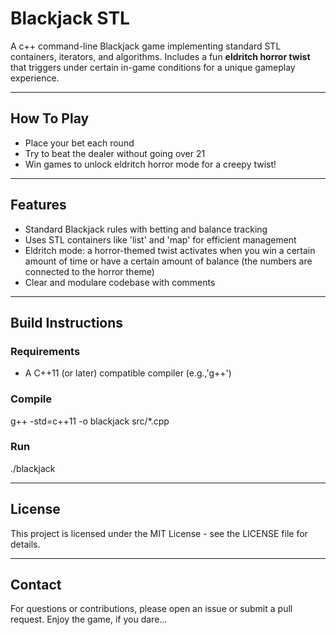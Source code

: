 # Blackjack STL

A c++ command-line Blackjack game implementing standard STL containers, iterators, and algorithms.
Includes a fun **eldritch horror twist** that triggers under certain in-game conditions for a unique gameplay experience.

---
## How To Play
* Place your bet each round
* Try to beat the dealer without going over 21
* Win games to unlock eldritch horror mode for a creepy twist!

---

## Features

- Standard Blackjack rules with betting and balance tracking
- Uses STL containers like 'list' and 'map' for efficient management
- Eldritch mode: a horror-themed twist activates when you win a certain amount of time
                  or have a certain amount of balance (the numbers are connected to the horror theme)
- Clear and modulare codebase with comments

---

## Build Instructions

### Requirements
- A C++11 (or later) compatible compiler (e.g.,'g++')

### Compile
g++ -std=c++11 -o blackjack src/*.cpp

### Run
./blackjack

---

## License
This project is licensed under the MIT License - see the LICENSE file for details.

---

## Contact
For questions or contributions, please open an issue or submit a pull request.
Enjoy the game, if you dare...

